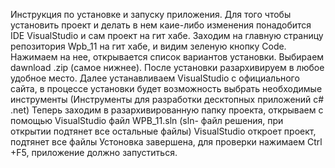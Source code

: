 Инструкция по установке и запуску приложения.
Для того чтобы установить проект и делать в нем каие-либо изменения понадобится IDE VisualStudio и сам проект на гит хабе. 
Заходим на главную страницу репозитория Wpb_11 на гит хабе, и видим зеленую кнопку Code. Нажимаем на нее, открывается список вариантов установки. Выбираем dawnload .zip (самое нижнее). После установки разархивируем в любое удобное место. 
Далее устанавливаем VisualStudio с официального сайта, в процессе установки будет возможность выбрать необходимые инструменты (Инструменты для разработки десктопных приложений c# .net)
Теперь заходим в разархивированную папку проекта, открываем с помощью VisualStudio файл WPB_11.sln (sln- файл решения, при открытии подтянет все остальные файлы)
VisualStudio откроет проект, подтянет все файлы
Устоновка завершена, для проверки нажимаем Ctrl +F5, приложение должно запуститься.

